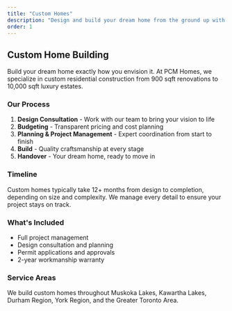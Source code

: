 ```yaml
---
title: "Custom Homes"
description: "Design and build your dream home from the ground up with our comprehensive custom home building services."
order: 1
---
```


## Custom Home Building

Build your dream home exactly how you envision it. At PCM Homes, we specialize in custom residential construction from 900 sqft renovations to 10,000 sqft luxury estates.

### Our Process

1. **Design Consultation** - Work with our team to bring your vision to life
2. **Budgeting** - Transparent pricing and cost planning
3. **Planning & Project Management** - Expert coordination from start to finish
4. **Build** - Quality craftsmanship at every stage
5. **Handover** - Your dream home, ready to move in

### Timeline

Custom homes typically take 12+ months from design to completion, depending on size and complexity. We manage every detail to ensure your project stays on track.

### What's Included

- Full project management
- Design consultation and planning
- Permit applications and approvals
- 2-year workmanship warranty

### Service Areas

We build custom homes throughout Muskoka Lakes, Kawartha Lakes, Durham Region, York Region, and the Greater Toronto Area.
